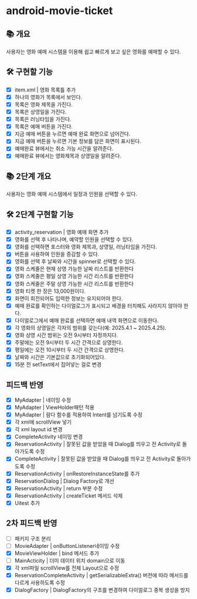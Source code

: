 # android-movie-ticket

## 📚️ 개요

사용자는 영화 예매 시스템을 이용해 쉽고 빠르게 보고 싶은 영화를 예매할 수 있다.

## 🛠️ 구현할 기능

- [x] item.xml | 영화 목록틀 추가
- [x] 하나의 영화가 목록에서 보인다.
- [x] 목록은 영화 제목을 가진다.
- [x] 목록은 상영일을 가진다.
- [x] 목록은 러닝타임을 가진다.
- [x] 목록은 예매 버튼을 가진다.
- [x] 지금 예매 버튼을 누르면 예매 완료 화면으로 넘어간다.
- [x] 지금 예매 버튼을 누르면 기본 정보를 담은 화면이 표시된다.
- [x] 예매완료 뷰에서는 취소 가능 시간을 알려준다.
- [x] 예매완료 뷰에서는 영화제목과 상영일을 알려준다.

## 📚️ 2단계 개요
사용자는 영화 예매 시스템에서 일정과 인원을 선택할 수 있다.

## 🛠️ 2단계 구현할 기능
- [x] activity_reservation | 영화 예매 화면 추가
- [x] 영화를 선택 후 나타나며, 예약할 인원을 선택할 수 있다.
- [x] 영화를 선택하면 포스터와 영화 제목과, 상영일, 러닝타임을 가진다.
- [x] 버튼을 사용하여 인원을 증감할 수 있다.
- [x] 영화를 선택 후 날짜와 시간을 spinner로 선택할 수 있다.
- [x] 영화 스케줄은 현재 상영 가능한 날짜 리스트를 반환한다
- [x] 영화 스케줄은 평일 상영 가능한 시간 리스트를 반환한다
- [x] 영화 스케줄은 주말 상영 가능한 시간 리스트를 반환한다
- [x] 영화 티켓 한 장은 13,000원이다.
- [x] 화면이 회전되어도 입력한 정보는 유지되어야 한다.
- [x] 예매 완료를 확인하는 다이얼로그가 표시되고 배경을 터치해도 사라지지 않아야 한다.
- [x] 다이얼로그에서 예매 완료를 선택하면 예매 내역 화면으로 이동한다.
- [x] 각 영화의 상영일은 각자의 범위를 갖는다(예: 2025.4.1 ~ 2025.4.25).
- [x] 영화 상영 시간 범위는 오전 9시부터 자정까지다.
- [x] 주말에는 오전 9시부터 두 시간 간격으로 상영한다.
- [x] 평일에는 오전 10시부터 두 시간 간격으로 상영한다.
- [x] 날짜와 시간은 기본값으로 초기화되어있다.
- [x] 15분 전 setText에서 집어넣는 걸로 변경

## 피드백 반영

- [x] MyAdapter | 네이밍 수정
- [x] MyAdapter | ViewHolder패턴 적용
- [x] MyAdapter | 람다 함수를 적용하여 Intent를 넘기도록 수정
- [x] 각 xml에 scrollView 넣기
- [x] 각 xml layout id 변경
- [x] CompleteActivity 네이밍 변경
- [x] ReservationActivity | 잘못된 값을 받았을 때 Dialog를 띄우고 전 Activity로 돌아가도록 수정
- [x] CompleteActivity | 잘못된 값을 받았을 때 Dialog를 띄우고 전 Activity로 돌아가도록 수정
- [x] ReservationActivity | onRestoreInstanceState를 추가
- [x] ReservationDialog | Dialog Factory로 개선
- [x] ReservationActivity | return 부분 수정
- [x] ReservationActivity | createTicket 메서드 삭제
- [x] Uitest 추가

## 2차 피드백 반영

- [ ] 패키지 구조 분리
- [ ] MovieAdapter | onButtonListener네이밍 수정
- [x] MovieViewHolder | bind 메서드 추가
- [ ] MainActicity | 더미 데이터 위치 domain으로 이동
- [x] 각 xml파일 scrollView를 전체 Layout으로 수정
- [x] ReservationCompleteActivity | getSerializableExtra() 버전에 따라 메서드를 다르게 사용하도록 수정
- [x] DialogFactory | DialogFactory의 구조를 변경하여 다이얼로그 중복 생성을 방지